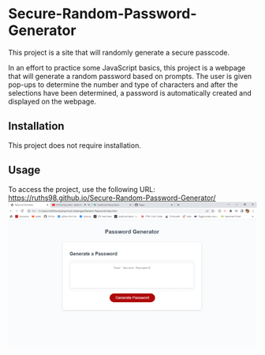 # Secure-Random-Password-Generator
This project is a site that will randomly generate a secure passcode.

In an effort to practice some JavaScript basics, this project is a webpage that will generate a random password based on prompts. The user is given pop-ups to determine the number and type of characters and after the selections have been determined, a password is automatically created and displayed on the webpage.

## Installation
 
 This project does not require installation.

 ## Usage

To access the project, use the following URL:
 https://ruths98.github.io/Secure-Random-Password-Generator/
 ![Screenshot](/Screenshot%20(17).png)